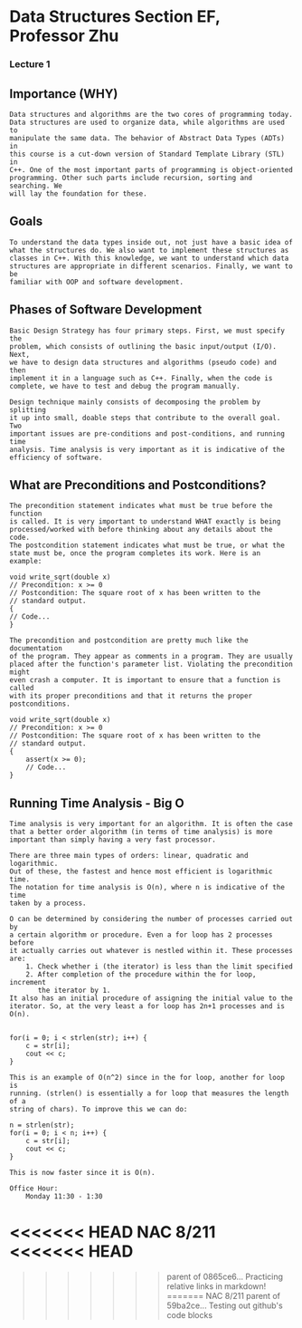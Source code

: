 # Data Structures Section EF, Professor Zhu

### Lecture 1

Importance (WHY)
---------------
	Data structures and algorithms are the two cores of programming today.
	Data structures are used to organize data, while algorithms are used to
	manipulate the same data. The behavior of Abstract Data Types (ADTs) in
	this course is a cut-down version of Standard Template Library (STL) in
	C++. One of the most important parts of programming is object-oriented
	programming. Other such parts include recursion, sorting and searching. We
	will lay the foundation for these.

Goals
-----
	To understand the data types inside out, not just have a basic idea of
	what the structures do. We also want to implement these structures as
	classes in C++. With this knowledge, we want to understand which data
	structures are appropriate in different scenarios. Finally, we want to be
	familiar with OOP and software development.
	
Phases of Software Development
------------------------------
	Basic Design Strategy has four primary steps. First, we must specify the
	problem, which consists of outlining the basic input/output (I/O). Next,
	we have to design data structures and algorithms (pseudo code) and then
	implement it in a language such as C++. Finally, when the code is
	complete, we have to test and debug the program manually. 

	Design technique mainly consists of decomposing the problem by splitting
	it up into small, doable steps that contribute to the overall goal. Two
	important issues are pre-conditions and post-conditions, and running time
	analysis. Time analysis is very important as it is indicative of the
	efficiency of software.

What are Preconditions and Postconditions?
------------------------------------------
	The precondition statement indicates what must be true before the function
	is called. It is very important to understand WHAT exactly is being
	processed/worked with before thinking about any details about the code.
	The postcondition statement indicates what must be true, or what the
	state must be, once the program completes its work. Here is an example:

	void write_sqrt(double x)
	// Precondition: x >= 0
	// Postcondition: The square root of x has been written to the
	// standard output.
	{
	// Code...
	}

	The precondition and postcondition are pretty much like the documentation
	of the program. They appear as comments in a program. They are usually
	placed after the function's parameter list. Violating the precondition might 
	even crash a computer. It is important to ensure that a function is called 
	with its proper preconditions and that it returns the proper postconditions.  

	void write_sqrt(double x)
	// Precondition: x >= 0
	// Postcondition: The square root of x has been written to the
	// standard output.
	{
		assert(x >= 0);
		// Code...
	}

Running Time Analysis - Big O
-----------------------------
	Time analysis is very important for an algorithm. It is often the case
	that a better order algorithm (in terms of time analysis) is more
	important than simply having a very fast processor. 

	There are three main types of orders: linear, quadratic and logarithmic.
	Out of these, the fastest and hence most efficient is logarithmic time.
	The notation for time analysis is O(n), where n is indicative of the time
	taken by a process.

	O can be determined by considering the number of processes carried out by
	a certain algorithm or procedure. Even a for loop has 2 processes before
	it actually carries out whatever is nestled within it. These processes
	are:
		1. Check whether i (the iterator) is less than the limit specified
		2. After completion of the procedure within the for loop, increment
		   the iterator by 1. 
	It also has an initial procedure of assigning the initial value to the
	iterator. So, at the very least a for loop has 2n+1 processes and is O(n).


	for(i = 0; i < strlen(str); i++) {
		c = str[i];
		cout << c;
	}

	This is an example of O(n^2) since in the for loop, another for loop is
	running. (strlen() is essentially a for loop that measures the length of a
	string of chars). To improve this we can do:

	n = strlen(str);
	for(i = 0; i < n; i++) {
		c = str[i];
		cout << c;
	} 

	This is now faster since it is O(n).

	Office Hour:
		Monday 11:30 - 1:30
<<<<<<< HEAD
		NAC 8/211
<<<<<<< HEAD
=======


>>>>>>> parent of 0865ce6... Practicing relative links in markdown!
=======
		NAC 8/211
>>>>>>> parent of 59ba2ce... Testing out github's code blocks
